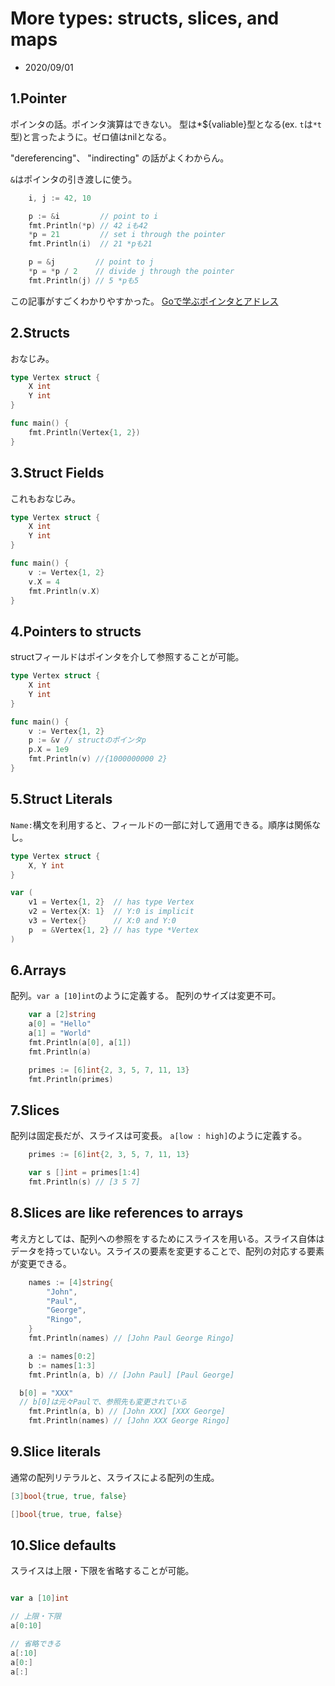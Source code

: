 # More types: structs, slices, and maps

- 2020/09/01

## 1.Pointer

ポインタの話。ポインタ演算はできない。
型は*${valiable}型となる(ex. `t`は`*t`型)と言ったように。ゼロ値はnilとなる。

"dereferencing"、 "indirecting" の話がよくわからん。

`&`はポインタの引き渡しに使う。

```go
	i, j := 42, 10

	p := &i         // point to i
	fmt.Println(*p) // 42 iも42
	*p = 21         // set i through the pointer
	fmt.Println(i)  // 21 *pも21

	p = &j         // point to j
	*p = *p / 2    // divide j through the pointer
	fmt.Println(j) // 5 *pも5
```

この記事がすごくわかりやすかった。
[Goで学ぶポインタとアドレス](https://qiita.com/Sekky0905/items/447efa04a95e3fec217f)

## 2.Structs

おなじみ。

```go
type Vertex struct {
	X int
	Y int
}

func main() {
	fmt.Println(Vertex{1, 2})
}
```

## 3.Struct Fields

これもおなじみ。

```go
type Vertex struct {
	X int
	Y int
}

func main() {
	v := Vertex{1, 2}
	v.X = 4
	fmt.Println(v.X)
}
```

## 4.Pointers to structs

structフィールドはポインタを介して参照することが可能。

```go
type Vertex struct {
	X int
	Y int
}

func main() {
	v := Vertex{1, 2}
	p := &v // structのポインタp
	p.X = 1e9
	fmt.Println(v) //{1000000000 2}
}
```

## 5.Struct Literals

`Name:`構文を利用すると、フィールドの一部に対して適用できる。順序は関係なし。

```go
type Vertex struct {
	X, Y int
}

var (
	v1 = Vertex{1, 2}  // has type Vertex
	v2 = Vertex{X: 1}  // Y:0 is implicit
	v3 = Vertex{}      // X:0 and Y:0
	p  = &Vertex{1, 2} // has type *Vertex
)
```

## 6.Arrays

配列。`var a [10]int`のように定義する。
配列のサイズは変更不可。

```go
	var a [2]string
	a[0] = "Hello"
	a[1] = "World"
	fmt.Println(a[0], a[1])
	fmt.Println(a)

	primes := [6]int{2, 3, 5, 7, 11, 13}
	fmt.Println(primes)
```

## 7.Slices

配列は固定長だが、スライスは可変長。
`a[low : high]`のように定義する。

```go
	primes := [6]int{2, 3, 5, 7, 11, 13}

	var s []int = primes[1:4]
	fmt.Println(s) // [3 5 7]
```

## 8.Slices are like references to arrays

考え方としては、配列への参照をするためにスライスを用いる。スライス自体はデータを持っていない。スライスの要素を変更することで、配列の対応する要素が変更できる。

```go
	names := [4]string{
		"John",
		"Paul",
		"George",
		"Ringo",
	}
	fmt.Println(names) // [John Paul George Ringo]

	a := names[0:2]
	b := names[1:3]
	fmt.Println(a, b) // [John Paul] [Paul George]

  b[0] = "XXX"
  // b[0]は元々Paulで、参照先も変更されている
	fmt.Println(a, b) // [John XXX] [XXX George]
	fmt.Println(names) // [John XXX George Ringo]
```

## 9.Slice literals

通常の配列リテラルと、スライスによる配列の生成。

```go
[3]bool{true, true, false}

[]bool{true, true, false}
```

## 10.Slice defaults

スライスは上限・下限を省略することが可能。

```go

var a [10]int

// 上限・下限
a[0:10] 

// 省略できる
a[:10]
a[0:]
a[:]
```